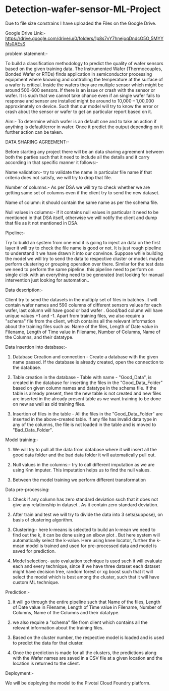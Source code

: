# Detection-wafer-sensor-ML-Project

Due to file size constrains I have uploaded the Files on the Google Drive.

Google Drive Link:- https://drive.google.com/drive/u/0/folders/1p8s7vY7hnejoqDndcO5O_5MYYMs0AEsS

problem statement:-

To build a classification methodology to predict the quality of wafer sensors based on the given training data. 
The Instrumented Wafer (Thermocouples, Bonded Wafer or RTDs) finds application in semiconductor processing equipment where knowing and controlling the temperature at the surface of a wafer is critical. Inside the wafers they are multiple sensor which might be around 500-600 sensors.
If there is an issue or crash with the sensor or wafer.
It is such that we cannot take chance even if an single wafer fails to response and sensor are installed might be around to 10,000 – 1,00,000 approximately on device. Such that our model will try to know the error or crash about the sensor or wafer to get an particular report based on it.

Aim:-
To determine which wafer is an default one and to take an action if anything is default/error in wafer. Once it predict the output depending on it further action can be taken.

DATA SHARING AGREEMENT:-

Before starting any project there will be an data sharing agreement between both the parties such that it need to include all the details and it carry according in that specific manner it follows:-

Name validation:- try to validate the name in particular file name if that criteria does not satisfy, we will try to drop that file.

Number of columns:- As per DSA we will try to check whether we are getting same set of columns even if the client try to send the new dataset.

Name of column: it should contain the same name as per the schema file.

Null values in columns:-  if it contains null values in particular it need to be mentioned in that DSA itself, otherwise we will notify the client and dump that file as it not mentioned in DSA.

Pipeline:-

Try to build an system from one end it is going to inject an data on the first layer it will try to check the file name is good or not. It is just rough pipeline to understand it we have drawn it into our convince.
Suppose while building the model we will try to send the data to respective cluster or model. maybe perform clustering or grouping operation over there.
Similar for the test data we need to perform the same pipeline.
this pipeline need to perform on single click with an everything need to be generated (not looking for manual intervention just looking for automation..

Data description:-

Client try to send the datasets in the multiply set of files in batches .it will contain wafer names and 590 columns of different sensors values for each wafer, last column will have good or bad wafer .
Good/bad column will have unique values +1 and -1.
Apart from training files, we also require a "schema" file from the client, which contains all the relevant information about the training files such as: 
       Name of the files, Length of Date value in Filename, Length of Time value in Filename, Number of  Columns, Name of the Columns, and their datatype.

Data insertion into database:-

1) Database Creation and connection - Create a database with the given name passed. If the database is already created, open the connection to the database. 

2) Table creation in the database - Table with name - "Good_Data", is created in the database for inserting the files in the "Good_Data_Folder" based on given column names and datatype in the schema file. If the table is already present, then the new table is not created and new files are inserted in the already present table as we want training to be done on new as well as old training files.     

3) Insertion of files in the table - All the files in the "Good_Data_Folder" are inserted in the above-created table. If any file has invalid data type in any of the columns, the file is not loaded in the table and is moved to "Bad_Data_Folder".

Model training:-

1) We will  try to pull all the data from database where it will insert all the good data folder and the bad data folder it will automatically pull out.

2) Null values in the columns:- try to call different imputation as we are using Knn imputer. This imputation helps us to find the null values.

3) Between the model training we perform different transformation 

Data pre-processing:      

1) Check if any column has zero standard deviation such that it does not give any relationship in dataset . As it contain zero standard deviation.

2) After train and test we will try to divide the data into 3 sets(suppose), on basis of clustering algorithm.

3) Clustering:- here k-means is selected to build an k-mean we need to find out the k, it can be done using an elbow plot . But here system will automatically select the k-value. Here using knee locator, further the k-mean model is trained and used for pre-processed data and model is saved for prediction.

4) Model selection;- auto evaluation technique is used such it will evaluate each and every technique, since if we have three dataset each dataset might have decision tree, random forest or xg boost such that it will select the model which is best among the cluster, such that it will have custom ML technique.

Prediction:-

1) it will go through the entire pipeline such that Name of the files, Length of Date value in Filename, Length of Time value in Filename, Number of Columns, Name of the Columns and their datatype.

2) we also require a "schema" file from client which contains all the relevant information about the training files.

3) Based on the cluster number, the respective model is loaded and is used to predict the data for that cluster.

4) Once the prediction is made for all the clusters, the predictions along with the Wafer names are saved in a CSV file at a given location and the location is returned    to the client.

Deployment:-

We will be deploying the model to the Pivotal Cloud Foundry platform. 




